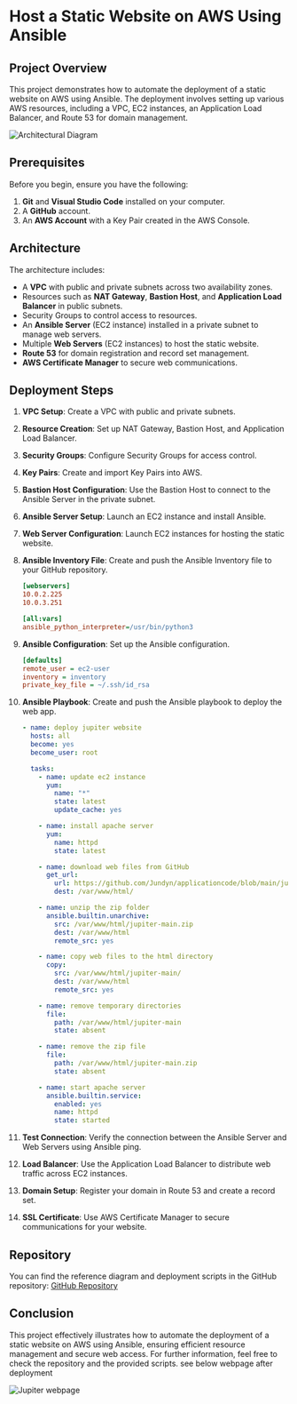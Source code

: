 # Host a Static Website on AWS Using Ansible

## Project Overview

This project demonstrates how to automate the deployment of a static website on AWS using Ansible. The deployment involves setting up various AWS resources, including a VPC, EC2 instances, an Application Load Balancer, and Route 53 for domain management.

![Architectural Diagram](https://github.com/user-attachments/assets/dd0f9803-09a7-4750-b28f-73745e78c2aa)

## Prerequisites

Before you begin, ensure you have the following:

1. **Git** and **Visual Studio Code** installed on your computer.
2. A **GitHub** account.
3. An **AWS Account** with a Key Pair created in the AWS Console.

## Architecture

The architecture includes:

- A **VPC** with public and private subnets across two availability zones.
- Resources such as **NAT Gateway**, **Bastion Host**, and **Application Load Balancer** in public subnets.
- Security Groups to control access to resources.
- An **Ansible Server** (EC2 instance) installed in a private subnet to manage web servers.
- Multiple **Web Servers** (EC2 instances) to host the static website.
- **Route 53** for domain registration and record set management.
- **AWS Certificate Manager** to secure web communications.

## Deployment Steps

1. **VPC Setup**: Create a VPC with public and private subnets.
2. **Resource Creation**: Set up NAT Gateway, Bastion Host, and Application Load Balancer.
3. **Security Groups**: Configure Security Groups for access control.
4. **Key Pairs**: Create and import Key Pairs into AWS.
5. **Bastion Host Configuration**: Use the Bastion Host to connect to the Ansible Server in the private subnet.
6. **Ansible Server Setup**: Launch an EC2 instance and install Ansible.
7. **Web Server Configuration**: Launch EC2 instances for hosting the static website.
8. **Ansible Inventory File**: Create and push the Ansible Inventory file to your GitHub repository.

   ```ini
   [webservers]
   10.0.2.225
   10.0.3.251

   [all:vars]
   ansible_python_interpreter=/usr/bin/python3
   ```

9. **Ansible Configuration**: Set up the Ansible configuration.

   ```ini
   [defaults]
   remote_user = ec2-user
   inventory = inventory
   private_key_file = ~/.ssh/id_rsa
   ```

10. **Ansible Playbook**: Create and push the Ansible playbook to deploy the web app.

    ```yaml
    - name: deploy jupiter website
      hosts: all
      become: yes
      become_user: root

      tasks:
        - name: update ec2 instance
          yum:
            name: "*"
            state: latest
            update_cache: yes

        - name: install apache server
          yum:
            name: httpd
            state: latest

        - name: download web files from GitHub
          get_url:
            url: https://github.com/Jundyn/applicationcode/blob/main/jupiter-main.zip
            dest: /var/www/html/

        - name: unzip the zip folder
          ansible.builtin.unarchive:
            src: /var/www/html/jupiter-main.zip
            dest: /var/www/html
            remote_src: yes

        - name: copy web files to the html directory
          copy: 
            src: /var/www/html/jupiter-main/
            dest: /var/www/html
            remote_src: yes

        - name: remove temporary directories
          file: 
            path: /var/www/html/jupiter-main
            state: absent

        - name: remove the zip file
          file: 
            path: /var/www/html/jupiter-main.zip
            state: absent

        - name: start apache server
          ansible.builtin.service:
            enabled: yes
            name: httpd
            state: started
    ```

11. **Test Connection**: Verify the connection between the Ansible Server and Web Servers using Ansible ping.

12. **Load Balancer**: Use the Application Load Balancer to distribute web traffic across EC2 instances.

13. **Domain Setup**: Register your domain in Route 53 and create a record set.

14. **SSL Certificate**: Use AWS Certificate Manager to secure communications for your website.

## Repository

You can find the reference diagram and deployment scripts in the GitHub repository: [GitHub Repository](https://github.com/your-repo-link)

## Conclusion

This project effectively illustrates how to automate the deployment of a static website on AWS using Ansible, ensuring efficient resource management and secure web access. For further information, feel free to check the repository and the provided scripts. see below webpage after deployment

![Jupiter webpage](https://github.com/user-attachments/assets/d07cc4f3-61f7-48d7-b829-be78e1513db2)
